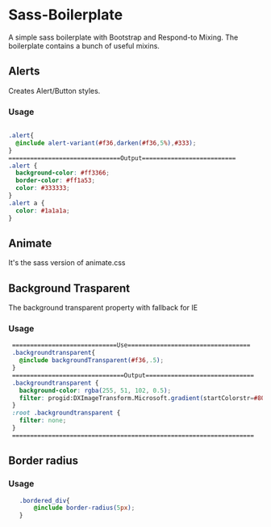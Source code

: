 # Sass-Boilerplate


A simple sass boilerplate with Bootstrap and Respond-to Mixing. The boilerplate contains a bunch of useful mixins.

## Alerts 

Creates Alert/Button styles.

### Usage

```scss

.alert{
  @include alert-variant(#f36,darken(#f36,5%),#333);
}
===============================Output==========================
.alert {
  background-color: #ff3366;
  border-color: #ff1a53;
  color: #333333;
}
.alert a {
  color: #1a1a1a;
}

```

## Animate

It's the sass version of animate.css

## Background Trasparent

The background transparent property with fallback for IE

### Usage

```scss
 =============================Use==================================
 .backgroundtransparent{
   @include backgroundTransparent(#f36,.5);
 }
 ===============================Output==============================
 .backgroundtransparent {
   background-color: rgba(255, 51, 102, 0.5);
   filter: progid:DXImageTransform.Microsoft.gradient(startColorstr=#80FF3366,endColorstr=#80FF3366);
 }
 :root .backgroundtransparent {
   filter: none;
 }
 ===================================================================

 ```

 ## Border radius

 ### Usage

 ```scss
	.bordered_div{
		@include border-radius(5px);
	}

 ```

